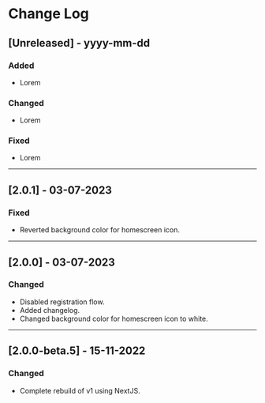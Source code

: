 # Change Log
## [Unreleased] - yyyy-mm-dd
### Added
- Lorem

### Changed
- Lorem

### Fixed
- Lorem
---
## [2.0.1] - 03-07-2023
### Fixed
- Reverted background color for homescreen icon.
---
## [2.0.0] - 03-07-2023
### Changed
- Disabled registration flow.
- Added changelog.
- Changed background color for homescreen icon to white.
---
## [2.0.0-beta.5] - 15-11-2022
### Changed
- Complete rebuild of v1 using NextJS.